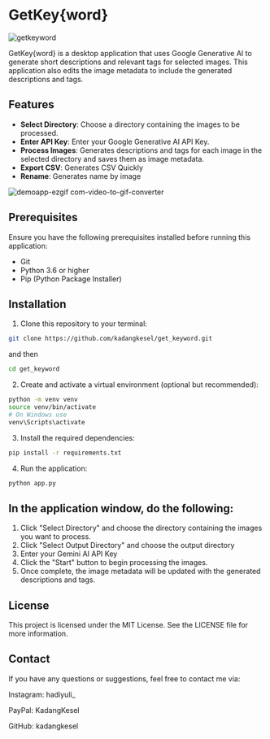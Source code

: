 # GetKey{word}
![getkeyword](https://github.com/kadangkesel/get_keyword/assets/35873960/ecdc3496-bfe4-42c4-a707-96bb2d1fa748)


GetKey{word} is a desktop application that uses Google Generative AI to generate short descriptions and relevant tags for selected images. 
This application also edits the image metadata to include the generated descriptions and tags.

## Features

- **Select Directory**: Choose a directory containing the images to be processed.
- **Enter API Key**: Enter your Google Generative AI API Key.
- **Process Images**: Generates descriptions and tags for each image in the selected directory and saves them as image metadata.
- **Export CSV**: Generates CSV Quickly
- **Rename**: Generates name by image

  
![demoapp-ezgif com-video-to-gif-converter](https://github.com/user-attachments/assets/8a0fae8d-3932-4873-bb8b-fed843f55192)

## Prerequisites

Ensure you have the following prerequisites installed before running this application:

- Git 
- Python 3.6 or higher
- Pip (Python Package Installer)

## Installation

1. Clone this repository to your terminal:
```bash
git clone https://github.com/kadangkesel/get_keyword.git
```
and then
```bash
cd get_keyword
```

2. Create and activate a virtual environment (optional but recommended):
```bash
python -m venv venv
source venv/bin/activate
# On Windows use
venv\Scripts\activate
```

3. Install the required dependencies:
```bash
pip install -r requirements.txt
```

4. Run the application:
```bash
python app.py
```

## In the application window, do the following:

1. Click "Select Directory" and choose the directory containing the images you want to process.
2. Click "Select Output Directory" and choose the output directory 
3. Enter your Gemini AI API Key
4. Click the "Start" button to begin processing the images.
5. Once complete, the image metadata will be updated with the generated descriptions and tags.

## License
This project is licensed under the MIT License. See the LICENSE file for more information.

## Contact
If you have any questions or suggestions, feel free to contact me via:

Instagram: hadiyuli_

PayPal: KadangKesel

GitHub: kadangkesel
